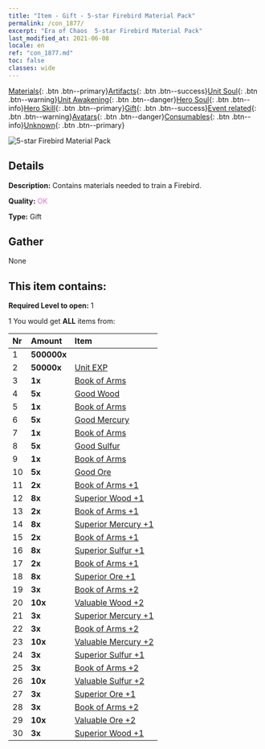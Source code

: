 ```yaml
---
title: "Item - Gift - 5-star Firebird Material Pack"
permalink: /con_1877/
excerpt: "Era of Chaos  5-star Firebird Material Pack"
last_modified_at: 2021-06-08
locale: en
ref: "con_1877.md"
toc: false
classes: wide
---
```

 [Materials](/Items/){: .btn .btn--primary}[Artifacts](/Items/Artifacts/){: .btn .btn--success}[Unit Soul](/Items/UnitSoul/){: .btn .btn--warning}[Unit Awakening](/Items/UnitAwakening/){: .btn .btn--danger}[Hero Soul](/Items/HeroSoul/){: .btn .btn--info}[Hero Skill](/Items/HeroSkill/){: .btn .btn--primary}[Gift](/Items/Gift/){: .btn .btn--success}[Event related](/Items/Events/){: .btn .btn--warning}[Avatars](/Items/Avatars/){: .btn .btn--danger}[Consumables](/Items/Consumables/){: .btn .btn--info}[Unknown](/Items/Unknown/){: .btn .btn--primary}

 ![5-star Firebird Material Pack](/images/t/i_907500.png)

## Details
 **Description:** Contains materials needed to train a Firebird.

 **Quality:** <span style="color: #DA70D6">OK</span>

 **Type:** Gift

## Gather

  None

## This item contains:

 **Required Level to open:** 1

 1 You would get **ALL** items  from:

  | Nr | Amount |     Item    |
  |:---|:-------|:------------|
  | 1 |  **500000x** | <i class="fas fa-coins"/> |  | 
  | 2 |  **50000x** | [Unit EXP](/Items/con_902/) |  | 
  | 3 |  **1x** | [Book of Arms](/Items/mat_18/) |  | 
  | 4 |  **5x** | [Good Wood](/Items/mat_13/) |  | 
  | 5 |  **1x** | [Book of Arms](/Items/mat_18/) |  | 
  | 6 |  **5x** | [Good Mercury](/Items/mat_14/) |  | 
  | 7 |  **1x** | [Book of Arms](/Items/mat_18/) |  | 
  | 8 |  **5x** | [Good Sulfur](/Items/mat_15/) |  | 
  | 9 |  **1x** | [Book of Arms](/Items/mat_18/) |  | 
  | 10 |  **5x** | [Good Ore](/Items/mat_12/) |  | 
  | 11 |  **2x** | [Book of Arms +1](/Items/mat_25/) |  | 
  | 12 |  **8x** | [Superior Wood +1](/Items/mat_20/) |  | 
  | 13 |  **2x** | [Book of Arms +1](/Items/mat_25/) |  | 
  | 14 |  **8x** | [Superior Mercury +1](/Items/mat_21/) |  | 
  | 15 |  **2x** | [Book of Arms +1](/Items/mat_25/) |  | 
  | 16 |  **8x** | [Superior Sulfur +1](/Items/mat_22/) |  | 
  | 17 |  **2x** | [Book of Arms +1](/Items/mat_25/) |  | 
  | 18 |  **8x** | [Superior Ore +1](/Items/mat_19/) |  | 
  | 19 |  **3x** | [Book of Arms +2](/Items/mat_32/) |  | 
  | 20 |  **10x** | [Valuable Wood +2](/Items/mat_27/) |  | 
  | 21 |  **3x** | [Superior Mercury +1](/Items/mat_21/) |  | 
  | 22 |  **3x** | [Book of Arms +2](/Items/mat_32/) |  | 
  | 23 |  **10x** | [Valuable Mercury +2](/Items/mat_28/) |  | 
  | 24 |  **3x** | [Superior Sulfur +1](/Items/mat_22/) |  | 
  | 25 |  **3x** | [Book of Arms +2](/Items/mat_32/) |  | 
  | 26 |  **10x** | [Valuable Sulfur +2](/Items/mat_29/) |  | 
  | 27 |  **3x** | [Superior Ore +1](/Items/mat_19/) |  | 
  | 28 |  **3x** | [Book of Arms +2](/Items/mat_32/) |  | 
  | 29 |  **10x** | [Valuable Ore +2](/Items/mat_26/) |  | 
  | 30 |  **3x** | [Superior Wood +1](/Items/mat_20/) |  | 
